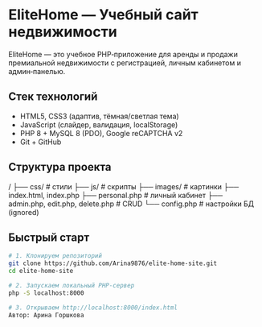 # EliteHome — Учебный сайт недвижимости

EliteHome — это учебное PHP‑приложение для аренды и продажи премиальной недвижимости с регистрацией, личным кабинетом и админ‑панелью.
## Стек технологий
- HTML5, CSS3 (адаптив, тёмная/светлая тема)  
- JavaScript (слайдер, валидация, localStorage)  
- PHP 8 + MySQL 8 (PDO), Google reCAPTCHA v2  
- Git + GitHub

## Структура проекта
/
├── css/ # стили
├── js/ # скрипты
├── images/ # картинки
├── index.html, index.php
├── personal.php # личный кабинет
├── admin.php, edit.php, delete.php # CRUD
└── config.php # настройки БД (ignorеd)
## Быстрый старт

```bash
# 1. Клонируем репозиторий
git clone https://github.com/Arina9876/elite-home-site.git
cd elite-home-site

# 2. Запускаем локальный PHP‑сервер
php -S localhost:8000

# 3. Открываем http://localhost:8000/index.html
Автор: Арина Горшкова 

